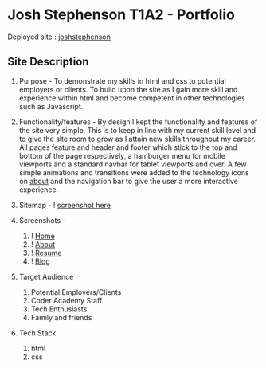 
# Josh Stephenson T1A2 - Portfolio

Deployed site : [joshstephenson](https://josh-stephenson.netlify.app/index.html)

## Site Description 

1. Purpose - To demonstrate my skills in html and css to potential employers or clients. To build upon the site as I gain more skill and experience within html and become competent in other technologies such as Javascript.

2. Functionality/features - By design I kept the functionality and features of the site very simple. This is to keep in line with my current skill level and to give the site room to grow as I attain new skills throughout my career. All pages feature and header and footer which stick to the top and bottom of the page respectively, a hamburger menu for mobile viewports and a standard navbar for tablet viewports and over. A few simple animations and transitions were added to the technology icons on [about](https://josh-stephenson.netlify.app/about.html) and the navigation bar to give the user a more interactive experience. 

3. Sitemap - ! [screenshot here](../docs/sitemap.png "sitemap")



4. Screenshots - 
    1. ! [Home](../docs/home.png "home")
    2. ! [About](../docs/about.png "about")
    3. ! [Resume](../docs/resume.png "resume")
    4. ! [Blog](../docs/blog.png "blog")


5. Target Audience
    1. Potential Employers/Clients
    2. Coder Academy Staff
    3. Tech Enthusiasts.
    4. Family and friends


6. Tech Stack 
    1. html
    2. css


